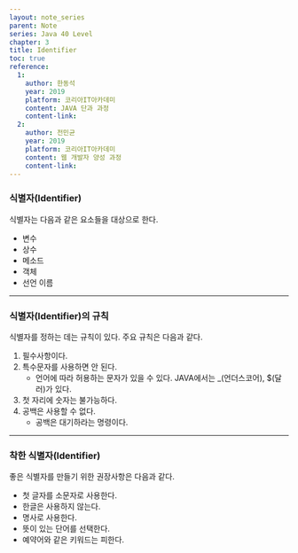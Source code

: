 ```yaml
---
layout: note_series
parent: Note
series: Java 40 Level
chapter: 3
title: Identifier
toc: true
reference:
  1:
    author: 한동석
    year: 2019
    platform: 코리아IT아카데미
    content: JAVA 단과 과정
    content-link:
  2:
    author: 전민균
    year: 2019
    platform: 코리아IT아카데미
    content: 웹 개발자 양성 과정
    content-link: 
---
```

### 식별자(Identifier)

식별자는 다음과 같은 요소들을 대상으로 한다.

- 변수
- 상수
- 메소드
- 객체
- 선언 이름

---

### 식별자(Identifier)의 규칙

식별자를 정하는 데는 규칙이 있다. 주요 규칙은 다음과 같다.

1. 필수사항이다.
2. 특수문자를 사용하면 안 된다.
   - 언어에 따라 허용하는 문자가 있을 수 있다. JAVA에서는 _(언더스코어), $(달러)가 있다.
3. 첫 자리에 숫자는 불가능하다.
4. 공백은 사용할 수 없다.
   - 공백은 대기하라는 명령이다.

---

### 착한 식별자(Identifier)

좋은 식별자를 만들기 위한 권장사항은 다음과 같다.

- 첫 글자를 소문자로 사용한다.
- 한글은 사용하지 않는다.
- 명사로 사용한다.
- 뜻이 있는 단어를 선택한다.
- 예약어와 같은 키워드는 피한다.
